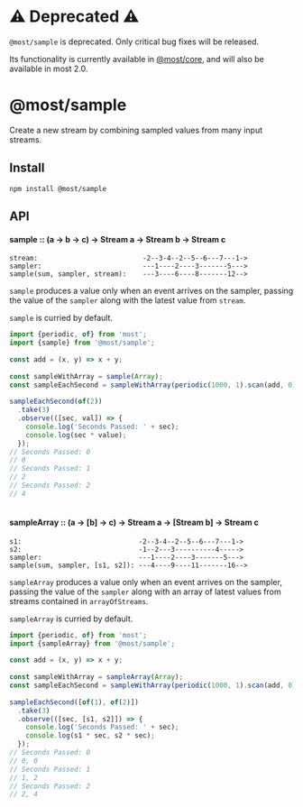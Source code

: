 # ⚠️ Deprecated ⚠️
 
`@most/sample` is deprecated. Only critical bug fixes will be released.

Its functionality is currently available in [@most/core](https://mostcore.readthedocs.io/en/latest/api.html#sample), and will also be available in most 2.0.

# @most/sample
 
Create a new stream by combining sampled values from many input streams.

## Install
 
`npm install @most/sample`
 
## API
 
#### sample :: (a → b → c) → Stream a → Stream b → Stream c
 
```
stream:                          -2--3-4--2--5--6---7---1->
sampler:                         ---1----2----3-------5--->
sample(sum, sampler, stream):    ---3----6----8-------12-->
```
`sample` produces a value only when an event arrives on the sampler,
passing the value of the `sampler` along with the latest value from
`stream`.
 
`sample` is curried by default.
 
```js
import {periodic, of} from 'most';
import {sample} from '@most/sample';
 
const add = (x, y) => x + y;
 
const sampleWithArray = sample(Array);
const sampleEachSecond = sampleWithArray(periodic(1000, 1).scan(add, 0));
 
sampleEachSecond(of(2))
  .take(3)
  .observe(([sec, val]) => {
    console.log('Seconds Passed: ' + sec);
    console.log(sec * value);
  });
// Seconds Passed: 0
// 0
// Seconds Passed: 1
// 2
// Seconds Passed: 2
// 4
 
```
 
#### sampleArray :: (a → [b] → c) → Stream a → [Stream b] → Stream c
 
```
s1:                             -2--3-4--2--5--6---7---1->
s2:                             -1--2---3----------4----->
sampler:                        ---1----2----3-------5--->
sample(sum, sampler, [s1, s2]): ---4----9----11-------16-->
```
`sampleArray` produces a value only when an event arrives on the sampler,
passing the value of the `sampler` along with an array of latest values from
streams contained in `arrayOfStreams`.
 
`sampleArray` is curried by default.
 
```js
import {periodic, of} from 'most';
import {sampleArray} from '@most/sample';
 
const add = (x, y) => x + y;
 
const sampleWithArray = sampleArray(Array);
const sampleEachSecond = sampleWithArray(periodic(1000, 1).scan(add, 0));
 
sampleEachSecond([of(1), of(2)])
  .take(3)
  .observe(([sec, [s1, s2]]) => {
    console.log('Seconds Passed: ' + sec);
    console.log(s1 * sec, s2 * sec);
  });
// Seconds Passed: 0
// 0, 0
// Seconds Passed: 1
// 1, 2
// Seconds Passed: 2
// 2, 4
 
```
